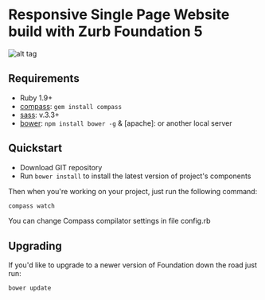 # Responsive Single Page Website build with Zurb Foundation 5

![alt tag](http://whatatimeline.com/covers/1345928591dea/one-small-step-for-man-one-giant-leap-for-mankind-facebook-cover.jpg)

## Requirements

  * Ruby 1.9+
  * [compass](http://compass-style.org/): `gem install compass`
  * [sass](http://sass-lang.com/): v.3.3+
  * [bower](http://bower.io): `npm install bower -g`
  & [apache]: or another local server

## Quickstart

  * Download GIT repository
  * Run `bower install` to install the latest version of project's components
  
Then when you're working on your project, just run the following command:

```bash
compass watch
```

You can change Compass compilator settings in file config.rb

## Upgrading

If you'd like to upgrade to a newer version of Foundation down the road just run:

```bash
bower update
```
